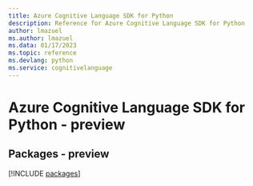 ```yaml
---
title: Azure Cognitive Language SDK for Python
description: Reference for Azure Cognitive Language SDK for Python
author: lmazuel
ms.author: lmazuel
ms.data: 01/17/2023
ms.topic: reference
ms.devlang: python
ms.service: cognitivelanguage
---
```

# Azure Cognitive Language SDK for Python - preview
## Packages - preview
[!INCLUDE [packages](cognitive-language-index.md)]